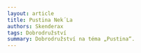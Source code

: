 ```yaml
---
layout: article
title: Pustina Nek´La
authors: Skenderax
tags: Dobrodružství
summary: Dobrodružství na téma „Pustina“.
---
```

